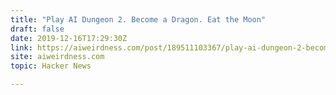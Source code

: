 ```yaml
---
title: "Play AI Dungeon 2. Become a Dragon. Eat the Moon"
draft: false
date: 2019-12-16T17:29:30Z
link: https://aiweirdness.com/post/189511103367/play-ai-dungeon-2-become-a-dragon-eat-the-moon?utm_medium=RSS&utm_source=hune
site: aiweirdness.com
topic: Hacker News  

---
```

